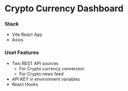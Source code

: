 # Crypto Currency Dashboard

### Stack  

- Vite React App
- Axios

### Uset Features

- Two REST API sources 
  - For Crypto currency conversion
  - For Crypto news feed
- API KEY in environment variables
- React Hooks